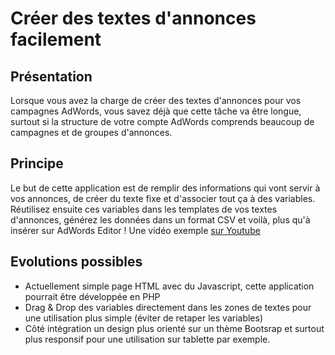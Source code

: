# Créer des textes d'annonces facilement

## Présentation

Lorsque vous avez la charge de créer des textes d'annonces pour vos campagnes AdWords, vous savez déjà que cette tâche va être longue, surtout si la structure de votre compte AdWords comprends beaucoup de campagnes et de groupes d'annonces.

## Principe

Le but de cette application est de remplir des informations qui vont servir à vos annonces, de créer du texte fixe et d'associer tout ça à des variables. Réutilisez ensuite ces variables dans les templates de vos textes d'annonces, générez les données dans un format CSV et voilà, plus qu'à insérer sur AdWords Editor !
Une vidéo exemple [sur Youtube](https://www.youtube.com/watch?v=evQa5r4E-TQ)

## Evolutions possibles
* Actuellement simple page HTML avec du Javascript, cette application pourrait être développée en PHP
* Drag & Drop des variables directement dans les zones de textes pour une utilisation plus simple (éviter de retaper les variables)
* Côté intégration un design plus orienté sur un thème Bootsrap et surtout plus responsif pour une utilisation sur tablette par exemple.
